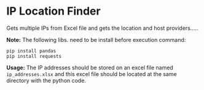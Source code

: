 # IP Location Finder

Gets multiple IPs from Excel file and gets the location and host providers.....

__Note:__ The following libs. need to be install before execution command:

```
pip install pandas
pip install requests
```

__Usage:__ The IP addresses should be stored on an excel file named ```ip_addresses.xlsx``` and this excel file should be located at the same directory with the python code.
